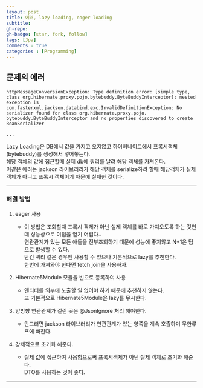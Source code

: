 ```yaml
---
layout: post
title: 에러, lazy loading, eager loading
subtitle: 
gh-repo: 
gh-badge: [star, fork, follow]
tags: [Jpa]
comments : true
categories : [Programming]
---
```


## 문제의 에러

~~~
httpMessageConversionException: Type definition error: [simple type, class org.hibernate.proxy.pojo.bytebuddy.ByteBuddyInterceptor]; nested exception is com.fasterxml.jackson.databind.exc.InvalidDefinitionException: No serializer found for class org.hibernate.proxy.pojo.
bytebuddy.ByteBuddyInterceptor and no properties discovered to create BeanSerializer

...

~~~

Lazy Loading은 DB에서 값을 가지고 오지않고 하이버네이트에서 프록시객체(bytebuddy)를 생성해서 넣어놓는다.  
해당 객체의 값에 접근할때 실제 db에 쿼리를 날려 해당 객체를 가져온다.  
이같은 에러는 jackson 라이브러리가 해당 객체를 serialize하려 할때 해당객체가 실제 객체가 아니고 프록시 객체이기 때문에 실패한 것이다.  

---

### 해결 방법

1. eager 사용
    - 이 방법은 조회할때 프록시 객체가 아닌 실제 객체를 바로 가져오도록 하는 것인데 성능상으로 이점을 얻기 어렵다..  
    연관관계가 있는 모든 애들을 전부조회하기 때문에 성능에 좋지않고 N+1은 덤으로 발생할 수 있다.    
    단건 쿼리 같은 경우엔 사용할 수 있으나 기본적으로 lazy를 추천한다.  
    한번에 가져와야 한다면 fetch join을 사용하자.

2. Hibernate5Module 모듈을 빈으로 등록하여 사용
    - 엔티티를 외부에 노출할 일 없어야 하기 때문에 추천하지 않는다.  
또 기본적으로 Hibernate5Module은 lazy를 무시한다.  

3. 양방향 연관관계가 걸린 곳은 @JsonIgnore 처리 해야한다.
    - 안그러면 jackson 라이브러리가 연관관계가 있는 양쪽을 계속 호출하며 무한루프에 빠진다.  

4. 강제적으로 초기화 해준다.
    - 실제 값에 접근하여 사용함으로써 프록시객체가 아닌 실제 객체로 초기화 해준다.  
    DTO를 사용하는 것이 좋다.

---